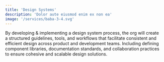 ```yaml
---
title: 'Design Systems'
description: 'Dolor aute eiusmod enim ex non ea'
image: '/services/baba-3-4.svg'
---
```


 By developing & implementing a design system process, the org will create a structured guidelines, tools, and workflows that facilitate consistent and efficient design across product and development teams. Including defining component libraries, documentation standards, and collaboration practices to ensure cohesive and scalable design solutions.